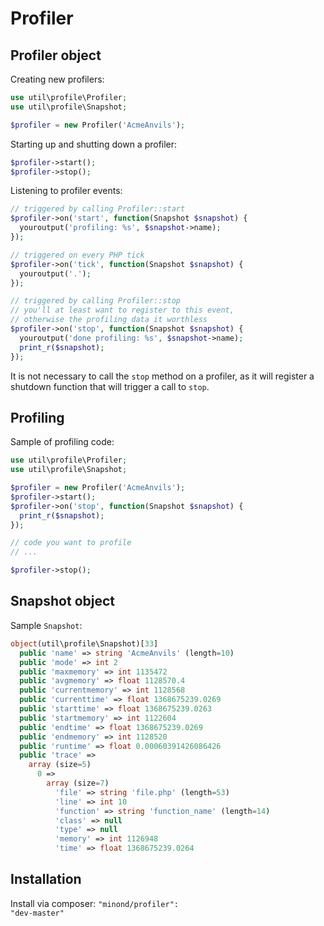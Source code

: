 Profiler
========

## Profiler object
Creating new profilers:
```php
use util\profile\Profiler;
use util\profile\Snapshot;

$profiler = new Profiler('AcmeAnvils');
```

Starting up and shutting down a profiler:
```php
$profiler->start();
$profiler->stop();
```

Listening to profiler events:
```php
// triggered by calling Profiler::start
$profiler->on('start', function(Snapshot $snapshot) {
  youroutput('profiling: %s', $snapshot->name);
});

// triggered on every PHP tick
$profiler->on('tick', function(Snapshot $snapshot) {
  youroutput('.');
});

// triggered by calling Profiler::stop
// you'll at least want to register to this event,
// otherwise the profiling data it worthless
$profiler->on('stop', function(Snapshot $snapshot) {
  youroutput('done profiling: %s', $snapshot->name);
  print_r($snapshot);
});
```

It is not necessary to call the <code>stop</code> method on a profiler, as it will register a shutdown function that will trigger a call to <code>stop</code>.

## Profiling
Sample of profiling code:
```php
use util\profile\Profiler;
use util\profile\Snapshot;

$profiler = new Profiler('AcmeAnvils');
$profiler->start();
$profiler->on('stop', function(Snapshot $snapshot) {
  print_r($snapshot);
});

// code you want to profile
// ...

$profiler->stop();
```
## Snapshot object
Sample <code>Snapshot</code>:
```php
object(util\profile\Snapshot)[33]
  public 'name' => string 'AcmeAnvils' (length=10)
  public 'mode' => int 2
  public 'maxmemory' => int 1135472
  public 'avgmemory' => float 1128570.4
  public 'currentmemory' => int 1128568
  public 'currenttime' => float 1368675239.0269
  public 'starttime' => float 1368675239.0263
  public 'startmemory' => int 1122604
  public 'endtime' => float 1368675239.0269
  public 'endmemory' => int 1128520
  public 'runtime' => float 0.00060391426086426
  public 'trace' =>
    array (size=5)
      0 =>
        array (size=7)
          'file' => string 'file.php' (length=53)
          'line' => int 10
          'function' => string 'function_name' (length=14)
          'class' => null
          'type' => null
          'memory' => int 1126948
          'time' => float 1368675239.0264
```

## Installation
Install via composer: <code>"minond/profiler": "dev-master"</code>
